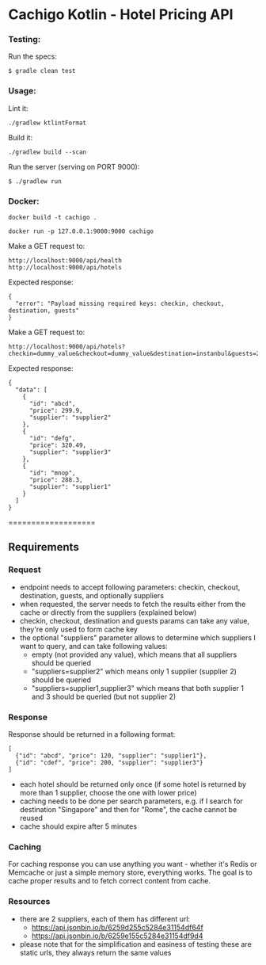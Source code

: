 # Cachigo Kotlin - Hotel Pricing API

### Testing:

Run the specs:
```
$ gradle clean test
```


### Usage:

Lint it:
```
./gradlew ktlintFormat
```

Build it:
```
./gradlew build --scan
```


Run the server (serving on PORT 9000):
```
$ ./gradlew run
```

### Docker:

```
docker build -t cachigo .
```


```
docker run -p 127.0.0.1:9000:9000 cachigo
```


Make a GET request to:
```
http://localhost:9000/api/health
http://localhost:9000/api/hotels
```

Expected response:
```
{
  "error": "Payload missing required keys: checkin, checkout, destination, guests"
}
```

Make a GET request to:
```
http://localhost:9000/api/hotels?checkin=dummy_value&checkout=dummy_value&destination=instanbul&guests=2

```

Expected response:
```
{
  "data": [
    {
      "id": "abcd",
      "price": 299.9,
      "supplier": "supplier2"
    },
    {
      "id": "defg",
      "price": 320.49,
      "supplier": "supplier3"
    },
    {
      "id": "mnop",
      "price": 288.3,
      "supplier": "supplier1"
    }
  ]
}
```
===================

## Requirements

### Request

- endpoint needs to accept following parameters: checkin, checkout, destination, guests, and optionally suppliers
- when requested, the server needs to fetch the results either from the cache or directly from the suppliers (explained below)
- checkin, checkout, destination and guests params can take any value, they're only used to form cache key
- the optional "suppliers" parameter allows to determine which suppliers I want to query, and can take following values:
  - empty (not provided any value), which means that all suppliers should be queried
  - "suppliers=supplier2" which means only 1 supplier (supplier 2) should be queried
  - "suppliers=supplier1,supplier3" which means that both supplier 1 and 3 should be queried (but not supplier 2)

### Response

Response should be returned in a following format:

```
[
  {"id": "abcd", "price": 120, "supplier": "supplier1"},
  {"id": "cdef", "price": 200, "supplier": "supplier3"}
]
```

- each hotel should be returned only once (if some hotel is returned by more than 1 supplier, choose the one with lower price)
- caching needs to be done per search parameters, e.g. if I search for destination "Singapore" and then for "Rome", the cache cannot be reused
- cache should expire after 5 minutes

### Caching

For caching response you can use anything you want - whether it's Redis or Memcache or just a simple memory store, everything works. The goal is to cache proper results and to fetch correct content from cache.

### Resources

- there are 2 suppliers, each of them has different url:
  - https://api.jsonbin.io/b/6259d255c5284e31154df64f
  - https://api.jsonbin.io/b/6259e155c5284e31154df9d4
- please note that for the simplification and easiness of testing these are static urls, they always return the same values